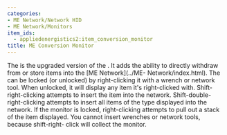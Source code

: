 ```yaml
---
categories:
- ME Network/Network HID
- ME Network/Monitors
item_ids:
  - appliedenergistics2:item_conversion_monitor
title: ME Conversion Monitor
---
```


The <ItemLink id="appliedenergistics2:item_conversion_monitor"/> is the
upgraded version of the <ItemLink
id="appliedenergistics2:storage_monitor"/>. It adds the ability to
directly withdraw from or store items into the [ME Network](../ME-
Network/index.html). The <ItemLink
id="appliedenergistics2:item_conversion_monitor"/> can be locked (or
unlocked) by right-clicking it with a wrench or network tool. When unlocked,
it will display any item it's right-clicked with. Shift-right-clicking
attempts to insert the item into the network. Shift-double-right-clicking
attempts to insert all items of the type displayed into the network. If the
monitor is locked, right-clicking attempts to pull out a stack of the item
displayed. You cannot insert wrenches or network tools, because shift-right-
click will collect the monitor.

<RecipeFor id="appliedenergistics2:item_conversion_monitor"/>
